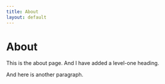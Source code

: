 ```yaml
---
title: About
layout: default
---
```


# About

This is the about page.  And I have added a level-one heading.

And here is another paragraph.
